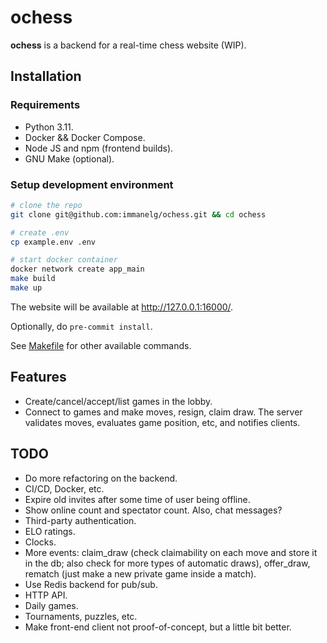 # ochess

**ochess** is a backend for a real-time chess website (WIP).

## Installation
### Requirements
- Python 3.11.
- Docker && Docker Compose.
- Node JS and npm (frontend builds).
- GNU Make (optional).

### Setup development environment

```bash
# clone the repo
git clone git@github.com:immanelg/ochess.git && cd ochess

# create .env
cp example.env .env

# start docker container
docker network create app_main
make build
make up
```

The website will be available at http://127.0.0.1:16000/.

Optionally, do `pre-commit install`.

See [Makefile](Makefile) for other available commands.

## Features
- Create/cancel/accept/list games in the lobby.
- Connect to games and make moves, resign, claim draw. The server validates moves, evaluates game position, etc, and notifies clients.

## TODO
- Do more refactoring on the backend.
- CI/CD, Docker, etc.
- Expire old invites after some time of user being offline.
- Show online count and spectator count. Also, chat messages?
- Third-party authentication.
- ELO ratings.
- Clocks.
- More events: claim_draw (check claimability on each move and store it in the db; also check for more types of automatic draws), offer_draw, rematch (just make a new private game inside a match). 
- Use Redis backend for pub/sub.
- HTTP API.
- Daily games.
- Tournaments, puzzles, etc.
- Make front-end client not proof-of-concept, but a little bit better.

